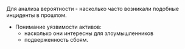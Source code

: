  Для анализа вероятности
    - насколько часто возникали подобные инциденты в прошлом. 
- Понимание уязвимости активов:
    - насколько они интересны для злоумышленников
    - подверженность сбоям.